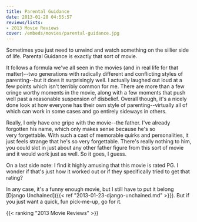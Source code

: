 ```yaml
---
title: Parental Guidance
date: 2013-01-28 04:55:57
reviews/lists:
- 2013 Movie Reviews
cover: /embeds/movies/parental-guidance.jpg
---
```

 Sometimes you just need to unwind and watch something on the sillier side of life. Parental Guidance is exactly that sort of movie.

<!--more-->

It follows a formula we've all seen in the movies (and in real life for that matter)--two generations with radically different and conflicting styles of parenting--but it does it surprisingly well. I actually laughed out loud at a few points which isn't terribly common for me. There are more than a few cringe worthy moments in the movie, along with a few moments that push well past a reasonable suspension of disbelief. Overall though, it's a nicely done look at how everyone has their own style of parenting--virtually all of which can work in some cases and go entirely sideways in others.

Really, I only have one gripe with the movie--the father. I've already forgotten his name, which only makes sense because he's so very forgettable. With such a cast of memorable quirks and personalities, it just feels strange that he's so very forgettable. There's really nothing to him, you could slot in just about any other father figure from this sort of movie and it would work just as well. So it goes, I guess.

On a last side note: I find it highly amusing that this movie is rated PG. I wonder if that's just how it worked out or if they specifically tried to get that rating?

In any case, it's a funny enough movie, but I still have to put it belong [Django Unchained]({{< ref "2013-01-23-django-unchained.md" >}}). But if you just want a quick, fun pick-me-up, go for it.

{{< ranking "2013 Movie Reviews" >}}